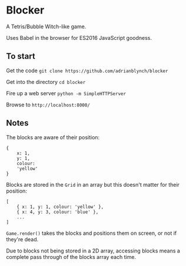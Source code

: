 # Blocker

A Tetris/Bubble Witch-like game.

Uses Babel in the browser for ES2016 JavaScript goodness.

## To start

Get the code `git clone https://github.com/adrianblynch/blocker`

Get into the directory `cd blocker`

Fire up a web server `python -m SimpleHTTPServer`

Browse to `http://localhost:8000/`


## Notes

The blocks are aware of their position:
```
{
	x: 1,
	y: 1,
	colour:
	'yellow'
}
```

Blocks are stored in the `Grid` in an array but this doesn't matter for their position:
```
[
	{ x: 1, y: 1, colour: 'yellow' },
	{ x: 4, y: 3, colour: 'blue' },
	...
]
```

`Game.render()` takes the blocks and positions them on screen, or not if they're dead.

Due to blocks not being stored in a 2D array, accessing blocks means a complete pass through of the blocks array each time.
